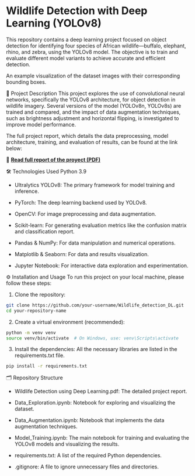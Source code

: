 # Wildlife Detection with Deep Learning (YOLOv8)
This repository contains a deep learning project focused on object detection for identifying four species of African wildlife—buffalo, elephant, rhino, and zebra, using the YOLOv8 model. The objective is to train and evaluate different model variants to achieve accurate and efficient detection.


An example visualization of the dataset images with their corresponding bounding boxes. 

📜 Project Description
This project explores the use of convolutional neural networks, specifically the YOLOv8 architecture, for object detection in wildlife imagery. Several versions of the model (YOLOv8n, YOLOv8s) are trained and compared, and the impact of data augmentation techniques, such as brightness adjustment and horizontal flipping, is investigated to improve model performance.

The full project report, which details the data preprocessing, model architecture, training, and evaluation of results, can be found at the link below:

  📄 **[Read full report of the proyect (PDF)](Wildlife%20Detection%20using%20Deep%20Learning.pdf)**

🛠️ Technologies Used
Python 3.9

- Ultralytics YOLOv8: The primary framework for model training and inference.

- PyTorch: The deep learning backend used by YOLOv8.

- OpenCV: For image preprocessing and data augmentation.

- Scikit-learn: For generating evaluation metrics like the confusion matrix and classification report.

- Pandas & NumPy: For data manipulation and numerical operations.

- Matplotlib & Seaborn: For data and results visualization.

- Jupyter Notebook: For interactive data exploration and experimentation.

⚙️ Installation and Usage
To run this project on your local machine, please follow these steps:

1. Clone the repository:

  ```bash
git clone https://github.com/your-username/Wildlife_detection_DL.git
cd your-repository-name
```

2. Create a virtual environment (recommended):

  ```bash
python -m venv venv
source venv/bin/activate  # On Windows, use: venv\Scripts\activate
```

3. Install the dependencies: All the necessary libraries are listed in the requirements.txt file.

  ```bash
pip install -r requirements.txt
```

🗂️ Repository Structure
- Wildlife Detection using Deep Learning.pdf: The detailed project report.

- Data_Exploration.ipynb: Notebook for exploring and visualizing the dataset.

- Data_Augmentation.ipynb: Notebook that implements the data augmentation techniques.

- Model_Training.ipynb: The main notebook for training and evaluating the YOLOv8 models and visualizing the results.

- requirements.txt: A list of the required Python dependencies.

- .gitignore: A file to ignore unnecessary files and directories.
